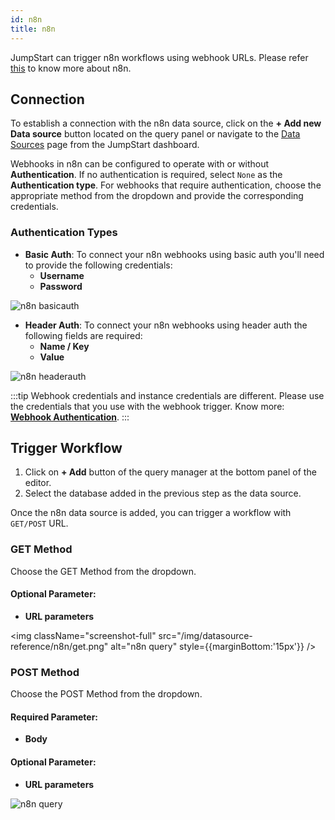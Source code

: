 ```yaml
---
id: n8n
title: n8n
---
```


JumpStart can trigger n8n workflows using webhook URLs. Please refer [this](https://docs.n8n.io/) to know more about n8n.

<div style={{paddingTop:'24px'}}>

## Connection

To establish a connection with the n8n data source, click on the **+ Add new Data source** button located on the query panel or navigate to the [Data Sources](https://docs.jumpstart.com/docs/data-sources/overview) page from the JumpStart dashboard.

Webhooks in n8n can be configured to operate with or without **Authentication**. If no authentication is required, select `None` as the **Authentication type**. For webhooks that require authentication, choose the appropriate method from the dropdown and provide the corresponding credentials.

### Authentication Types
- **Basic Auth**: To connect your n8n webhooks using basic auth you'll need to provide the following credentials:
    - **Username**
    - **Password**

<div style={{textAlign: 'center'}}>

<img className="screenshot-full" src="/img/datasource-reference/n8n/basicauth.png" alt="n8n basicauth"  />

</div>

- **Header Auth**: To connect your n8n webhooks using header auth the following fields are required:
    - **Name / Key**
    - **Value**

<div style={{textAlign: 'center'}}>

<img className="screenshot-full" src="/img/datasource-reference/n8n/headerauth.png" alt="n8n headerauth"  />

</div>

:::tip
Webhook credentials and instance credentials are different. Please use the credentials that you use with the webhook trigger. Know more: **[Webhook Authentication](https://docs.n8n.io/nodes/n8n-nodes-base.webhook/#:~:text=then%20gets%20deactivated.-,Authentication,-%3A%20The%20Webhook%20node)**.
:::

</div>

<div style={{paddingTop:'24px'}}>

## Trigger Workflow

1. Click on **+ Add** button of the query manager at the bottom panel of the editor.
2. Select the database added in the previous step as the data source. 

Once the n8n data source is added, you can trigger a workflow with `GET/POST` URL. 

### GET Method

Choose the GET Method from the dropdown.

#### Optional Parameter:
  - **URL parameters** 

<img className="screenshot-full" src="/img/datasource-reference/n8n/get.png" alt="n8n query" style={{marginBottom:'15px'}} />

### POST Method

Choose the POST Method from the dropdown.

#### Required Parameter:
  - **Body**

#### Optional Parameter:
  - **URL parameters** 

<img className="screenshot-full" src="/img/datasource-reference/n8n/POST.png" alt="n8n query" />

</div>

